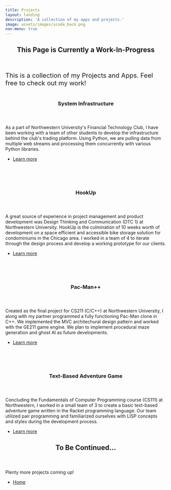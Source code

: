 ```yaml
---
title: Projects
layout: landing
description: 'A collection of my apps and projects.'
image: assets/images/xcode_back.png
nav-menu: true
---
```


<!-- Main -->
<div id="main">

<!-- One -->
<section id="one">
	<div class="inner">
		<header class="major">
			<h2>This Page is Currently a Work-In-Progress</h2>
		</header>
		<p style="font-size:20px;">This is a collection of my Projects and Apps. Feel free to check out my work!</p>
	</div>
</section>

<!-- Two -->
<section id="two" class="spotlights">
	<section>
		<a href="generic.html" class="image">
			<img src="{% link assets/images/fintech.png %}" alt="" data-position="center center" style="padding-left: 25px; padding-right:25px;"/>
		</a>
		<div class="content">
			<div class="inner">
				<header class="major">
					<h3>System Infrastructure</h3>
				</header>
				<p>As a part of Northwestern University's Financial Technology Club, I have been working with a team of other students to develop the infrastructure behind the club's trading platform. Using Python, we are pulling data from multiple web streams and processing them concurrently with various Python libraries.</p>
				<ul class="actions">
					<li><a href="/2016/08/26/markdwn.html" class="button">Learn more</a></li>
				</ul>
			</div>
		</div>
	</section>
	<section>
		<a href="generic.html" class="image">
			<img src="{% link assets/images/hookup.jpg %}" alt="" data-position="top center" style="padding-right:25px; padding-bottom:25px; padding-top:25px; padding-left:25px;"/>
		</a>
		<div class="content">
			<div class="inner">
				<header class="major">
					<h3>HookUp</h3>
				</header>
				<p>A great source of experience in project management and product development was Design Thinking and Communication (DTC 1) at Northwestern University. HookUp is the culmination of 10 weeks worth of development on a space efficient and accessible bike storage solution for condominiums in the Chicago area. I worked in a team of 4 to iterate through the design process and develop a working prototype for our clients.</p>
				<ul class="actions">
					<li><a href="generic.html" class="button">Learn more</a></li>
				</ul>
			</div>
		</div>
	</section>
	<section>
		<a href="generic.html" class="image">
			<img src="{% link assets/images/pacman.jpeg%}" alt="" data-position="25% 25%" style="padding-left:25px; padding-bottom:25px; padding-top:25px; padding-right:25px;"/>
		</a>
		<div class="content">
			<div class="inner">
				<header class="major">
					<h3>Pac-Man++</h3>
				</header>
				<p>Created as the final project for CS211 (C/C++) at Northwestern University, I along with my partner programmed a fully functioning Pac-Man clone in C++. We implemented the MVC architechural design pattern and worked with the GE211 game engine. We plan to implement procedural maze generation and ghost AI as future developments.</p>
				<ul class="actions">
					<li><a href="generic.html" class="button">Learn more</a></li>
				</ul>
			</div>
		</div>
	</section>
	<section>
		<a href="generic.html" class="image">
			<img src="{% link assets/images/racketlogo.png %}" alt="" data-position="center center" style="padding-right: 25px; padding-bottom: 25px; padding-top:25px; padding-left:25px;"/>
		</a>
		<div class="content">
			<div class="inner">
				<header class="major">
					<h3>Text-Based Adventure Game</h3>
				</header>
				<p>Concluding the Fundamentals of Computer Programming course (CS111) at Northwestern, I worked in a small team of 3 to create a basic text-based adventure game written in the Racket programming language. Our team utilized pair programming and familiarized ourselves with LISP concepts and styles during the development process. </p>
				<ul class="actions">
					<li><a href="/2016/08/26/markdwn.html" class="button">Learn more</a></li>
				</ul>
			</div>
		</div>
	</section>
</section>


<!-- Three -->
<section id="three">
	<div class="inner">
		<header class="major">
			<h2>To Be Continued...</h2>
		</header>
		<p>Plenty more projects coming up!</p>
		<ul class="actions">
			<li><a href="https://lujason.com" class="button next">Home</a></li>
		</ul>
	</div>
</section>



</div>
